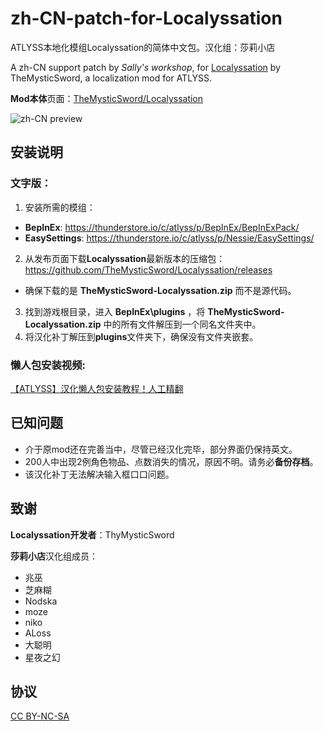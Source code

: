 # zh-CN-patch-for-Localyssation
ATLYSS本地化模组Localyssation的简体中文包。汉化组：莎莉小店

A zh-CN support patch by _Sally's workshop_, for [Localyssation](https://github.com/TheMysticSword/Localyssation/tree/main) by TheMysticSword, a localization mod for ATLYSS.

**Mod本体**页面：[TheMysticSword/Localyssation](https://github.com/TheMysticSword/Localyssation/tree/main)

![zh-CN preview](https://github.com/user-attachments/assets/4a38a4b2-b3cc-40a1-804e-cc8baaf7003b)

安装说明
--
### 文字版：
1. 安装所需的模组：
- **BepInEx**: https://thunderstore.io/c/atlyss/p/BepInEx/BepInExPack/
- **EasySettings**: https://thunderstore.io/c/atlyss/p/Nessie/EasySettings/

2. 从发布页面下载**Localyssation**最新版本的压缩包：https://github.com/TheMysticSword/Localyssation/releases 
- 确保下载的是 **TheMysticSword-Localyssation.zip** 而不是源代码。

3. 找到游戏根目录，进入 **BepInEx\plugins** ，将 **TheMysticSword-Localyssation.zip** 中的所有文件解压到一个同名文件夹中。
4. 将汉化补丁解压到**plugins**文件夹下，确保没有文件夹嵌套。

### 懒人包安装视频:
[【ATLYSS】汉化懒人包安装教程！人工精翻](https://www.bilibili.com/video/BV1WgBjYREQV/)

已知问题
--
- 介于原mod还在完善当中，尽管已经汉化完毕，部分界面仍保持英文。
- 200人中出现2例角色物品、点数消失的情况，原因不明。请务必**备份存档**。
- 该汉化补丁无法解决输入框口口问题。

致谢
--
**Localyssation开发者**：ThyMysticSword

**莎莉小店**汉化组成员：
- 兆巫
- 芝麻糊
- Nodska
- moze
- niko
- ALoss
- 大聪明
- 星夜之幻

协议
--
[CC BY-NC-SA](/LICENSE)




